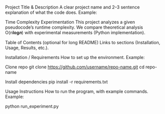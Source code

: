 Project Title & Description
A clear project name and 2–3 sentence explanation of what the code does. Example:

Time Complexity Experimentation This project analyzes a given pseudocode’s runtime complexity. We compare theoretical analysis O(n𝐥𝐨𝐠𝒏) with experimental measurements (Python implementation).

Table of Contents (optional for long README)
Links to sections (Installation, Usage, Results, etc.).

Installation / Requirements
How to set up the environment. Example:

Clone repo
git clone https://github.com/username/repo-name.git cd repo-name

Install dependencies
pip install -r requirements.txt

Usage Instructions
How to run the program, with example commands. Example:

python run_experiment.py

